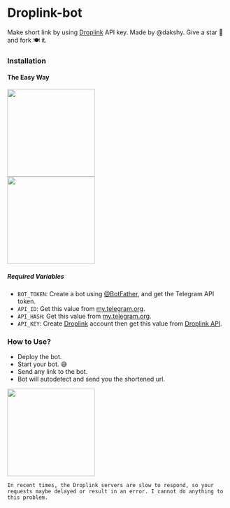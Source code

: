 # Droplink-bot
Make short link by using [Droplink](https://droplink.co/ref/DAKSHYADAV) API key. Made by @dakshy. Give a star 🌟 and fork 🍽️ it.
### Installation

#### The Easy Way

<p><a href="https://heroku.com/deploy?template=https://github.com/dakshy/droplink-bot"> <img src="https://img.shields.io/badge/Deploy%20To%20Heroku-blueviolet?style=for-the-badge&logo=heroku" width="200""/></a><br/>
<a href="https://railway.app/new/template?template=https%3A%2F%2Fgithub.com%2Fdakshy%2Fdroplink-bot&envs=API_KEY%2CAPI_HASH%2CAPI_ID%2CBOT_TOKEN"><img src="https://img.shields.io/badge/Deploy%20To%20Railway-purple?style=for-the-badge&logo=railway" width="200""/></a></p>

##### Required Variables

* `BOT_TOKEN`: Create a bot using [@BotFather](https://t.me/BotFather), and get the Telegram API token.
* `API_ID`: Get this value from [my.telegram.org](https://my.telegram.org/apps).
* `API_HASH`: Get this value from [my.telegram.org](https://my.telegram.org/apps).
* `API_KEY`: Create [Droplink](https://droplink.co/ref/DAKSHYADAV) account then get this value from [Droplink API](https://droplink.co/ref/DAKSHYADAV).

### How to Use?

* Deploy the bot.
* Start your bot. 😅
* Send any link to the bot.
* Bot will autodetect and send you the shortened url.

<a href="https://github.com/dakshy/droplink-bot/blob/main/screenshots/Readme.md"><img src="https://img.shields.io/badge/See%20Screenshots-white?style=for-the-badge&logo=telegram" width="200"/></a></p>

```
In recent times, the Droplink servers are slow to respond, so your requests maybe delayed or result in an error. I cannot do anything to this problem.
```
